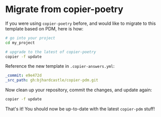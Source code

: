 # Migrate from copier-poetry

If you were using `copier-poetry` before,
and would like to migrate to this template
based on PDM, here is how:

```bash
# go into your project
cd my_project

# upgrade to the latest of copier-poetry
copier -f update
```

Reference the new template in `.copier-answers.yml`:

```yaml
_commit: e9e472d
_src_path: gh:bjhardcastle/copier-pdm.git
```

Now clean up your repository, commit the changes,
and update again:

```bash
copier -f update
```

That's it! You should now be up-to-date
with the latest `copier-pdm` stuff!

